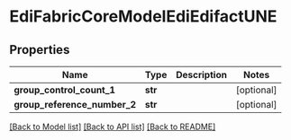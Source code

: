 # EdiFabricCoreModelEdiEdifactUNE

## Properties
Name | Type | Description | Notes
------------ | ------------- | ------------- | -------------
**group_control_count_1** | **str** |  | [optional] 
**group_reference_number_2** | **str** |  | [optional] 

[[Back to Model list]](../README.md#documentation-for-models) [[Back to API list]](../README.md#documentation-for-api-endpoints) [[Back to README]](../README.md)


